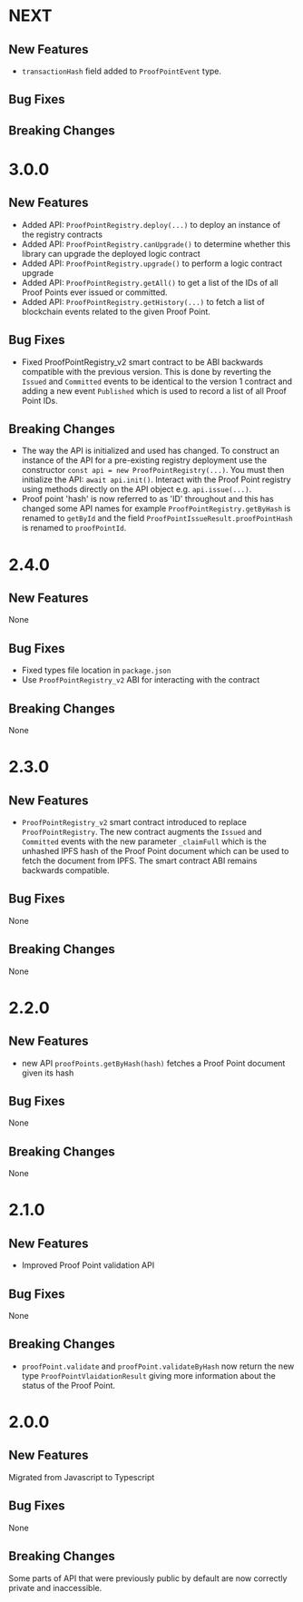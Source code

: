 # NEXT

## New Features

- `transactionHash` field added to `ProofPointEvent` type.

## Bug Fixes

## Breaking Changes

# 3.0.0

## New Features

- Added API: `ProofPointRegistry.deploy(...)` to deploy an instance of the registry contracts
- Added API: `ProofPointRegistry.canUpgrade()` to determine whether this library can upgrade the deployed logic contract
- Added API: `ProofPointRegistry.upgrade()` to perform a logic contract upgrade
- Added API: `ProofPointRegistry.getAll()` to get a list of the IDs of all Proof Points ever issued or committed.
- Added API: `ProofPointRegistry.getHistory(...)` to fetch a list of blockchain events related to the given Proof Point.

## Bug Fixes

- Fixed ProofPointRegistry_v2 smart contract to be ABI backwards compatible with the previous version. This is done by reverting the `Issued` and `Committed` events to be identical to the version 1 contract and adding a new
event `Published` which is used to record a list of all Proof Point IDs.

## Breaking Changes

- The way the API is initialized and used has changed. To construct an instance of the API for a pre-existing registry deployment use the constructor `const api = new ProofPointRegistry(...)`. You must then initialize the API: `await api.init()`. Interact with the Proof Point registry using methods directly on the API object e.g. `api.issue(...)`.
- Proof point 'hash' is now referred to as 'ID' throughout and this has changed some API names for example `ProofPointRegistry.getByHash` is renamed to `getById` and the field `ProofPointIssueResult.proofPointHash` is renamed to `proofPointId`.

# 2.4.0

## New Features

None

## Bug Fixes

- Fixed types file location in `package.json`
- Use `ProofPointRegistry_v2` ABI for interacting with the contract

## Breaking Changes

None

# 2.3.0

## New Features

- `ProofPointRegistry_v2` smart contract introduced to replace `ProofPointRegistry`. The new contract augments
the `Issued` and `Committed` events with the new parameter `_claimFull` which is the unhashed IPFS hash of the
Proof Point document which can be used to fetch the document from IPFS. The smart contract ABI remains backwards
compatible.

## Bug Fixes

None

## Breaking Changes

None

# 2.2.0

## New Features

- new API `proofPoints.getByHash(hash)` fetches a Proof Point document given its hash

## Bug Fixes

None

## Breaking Changes

None

# 2.1.0

## New Features

- Improved Proof Point validation API

## Bug Fixes

None

## Breaking Changes

- `proofPoint.validate` and `proofPoint.validateByHash` now return the new type `ProofPointVlaidationResult` giving more information about the status of the Proof Point.

# 2.0.0

## New Features

Migrated from Javascript to Typescript

## Bug Fixes

None

## Breaking Changes

Some parts of API that were previously public by default are now correctly private and inaccessible.
